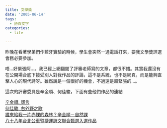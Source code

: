 ```yaml
---
title: 文學獎
date: '2005-06-14'
tags:
  - 詩與文字
categories:
  - life

---
```

昨晚在看著學弟們作藍牙實驗的時候，學生會突然一通電話打來，要我文學獎評選會務必要參加。  
  
唔…好緊張阿…。我已經上網翻閱了評審老師寫的文章，都很不錯。其實我還沒有在公開場合底下接受別人對我作品的評論，這不是系統，也不是網頁，而是能夠直擊人心的現代詩呀。雖然說是一個很好的機會，不過還是超緊張的…。  
  
這次的評審委員是辛金順、何佳駿，下面有些他們作品的連結  
  
[辛金順, 謊言](http://www.tangben.com/QINGshi/2001/lie.htm)  
[何佳駿, 右外野之歌](http://here.xxking.com/fineread/Article/Detail.asp?SN=80)  
[誰來給我一片赤裸的森林？辛金順－自然課](http://www.j2.idv.tw/jimmy/b2.php/2005/04/24/environmental_poem)  
[八十八年台北公車暨捷運詩文聯合甄選入選作品](http://lib.tngs.tn.edu.tw/webnote/bus/busnote.html)